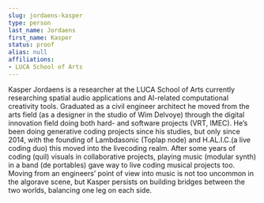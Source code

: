 ```yaml
---
slug: jordaens-kasper
type: person
last_name: Jordaens
first_name: Kasper
status: proof
alias: null
affiliations:
- LUCA School of Arts
---
```


Kasper Jordaens is a researcher at the LUCA School of Arts currently researching spatial audio applications and AI-related computational creativity tools. Graduated as a civil engineer architect he moved from the arts field (as a designer in the studio of Wim Delvoye) through the digital innovation field doing both hard- and software projects (VRT, IMEC). He’s been doing generative coding projects since his studies, but only since 2014, with the founding of Lambdasonic (Toplap node) and H.AL.I.C.(a live coding duo) this moved into the livecoding realm. After some years of coding (quil) visuals in collaborative projects, playing music (modular synth) in a band (de portables) gave way to live coding musical projects too. Moving from an engineers’ point of view into music is not too uncommon in the algorave scene, but Kasper persists on building bridges between the two worlds, balancing one leg on each side.